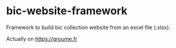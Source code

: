 # bic-website-framework

Framework to build bic collection website from an excel file (.xlsx).

Actually on https://groume.fr
